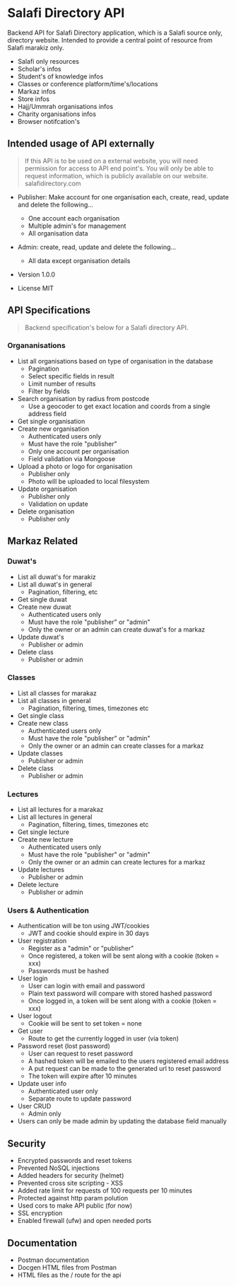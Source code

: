 # Salafi Directory API

Backend API for Salafi Directory application, which is a Salafi source only, directory website. Intended to provide a central point of resource from Salafi marakiz only.

- Salafi only resources
- Scholar's infos
- Student's of knowledge infos
- Classes or conference platform/time's/locations
- Markaz infos
- Store infos
- Hajj/Ummrah organisations infos
- Charity organisations infos
- Browser notifcation's

## Intended usage of API externally

> If this API is to be used on a external website, you will need permission for access to API end point's. You will only be able to request information, which is publicly available on our website. salafidirectory.com

- Publisher: Make account for one organisation each, create, read, update and delete the following...

  - One account each organisation
  - Multiple admin's for management
  - All organisation data

- Admin: create, read, update and delete the following...

  - All data except organisation details

- Version 1.0.0
- License MIT

## API Specifications

> Backend specification's below for a Salafi directory API.

### Organanisations

- List all organisations based on type of organisation in the database
  - Pagination
  - Select specific fields in result
  - Limit number of results
  - Filter by fields
- Search organisation by radius from postcode
  - Use a geocoder to get exact location and coords from a single address field
- Get single organisation
- Create new organisation
  - Authenticated users only
  - Must have the role "publisher"
  - Only one account per organisation
  - Field validation via Mongoose
- Upload a photo or logo for organisation
  - Publisher only
  - Photo will be uploaded to local filesystem
- Update organisation
  - Publisher only
  - Validation on update
- Delete organisation
  - Publisher only

## Markaz Related

### Duwat's

- List all duwat's for marakiz
- List all duwat's in general
  - Pagination, filtering, etc
- Get single duwat
- Create new duwat
  - Authenticated users only
  - Must have the role "publisher" or "admin"
  - Only the owner or an admin can create duwat's for a markaz
- Update duwat's
  - Publisher or admin
- Delete class
  - Publisher or admin

### Classes

- List all classes for marakaz
- List all classes in general
  - Pagination, filtering, times, timezones etc
- Get single class
- Create new class
  - Authenticated users only
  - Must have the role "publisher" or "admin"
  - Only the owner or an admin can create classes for a markaz
- Update classes
  - Publisher or admin
- Delete class
  - Publisher or admin

### Lectures

- List all lectures for a marakaz
- List all lectures in general
  - Pagination, filtering, times, timezones etc
- Get single lecture
- Create new lecture
  - Authenticated users only
  - Must have the role "publisher" or "admin"
  - Only the owner or an admin can create lectures for a markaz
- Update lectures
  - Publisher or admin
- Delete lecture
  - Publisher or admin

### Users & Authentication

- Authentication will be ton using JWT/cookies
  - JWT and cookie should expire in 30 days
- User registration
  - Register as a "admin" or "publisher"
  - Once registered, a token will be sent along with a cookie (token = xxx)
  - Passwords must be hashed
- User login
  - User can login with email and password
  - Plain text password will compare with stored hashed password
  - Once logged in, a token will be sent along with a cookie (token = xxx)
- User logout
  - Cookie will be sent to set token = none
- Get user
  - Route to get the currently logged in user (via token)
- Password reset (lost password)
  - User can request to reset password
  - A hashed token will be emailed to the users registered email address
  - A put request can be made to the generated url to reset password
  - The token will expire after 10 minutes
- Update user info
  - Authenticated user only
  - Separate route to update password
- User CRUD
  - Admin only
- Users can only be made admin by updating the database field manually

## Security

- Encrypted passwords and reset tokens
- Prevented NoSQL injections
- Added headers for security (helmet)
- Prevented cross site scripting - XSS
- Added rate limit for requests of 100 requests per 10 minutes
- Protected against http param polution
- Used cors to make API public (for now)
- SSL encryption
- Enabled firewall (ufw) and open needed ports

## Documentation

- Postman documentation
- Docgen HTML files from Postman
- HTML files as the / route for the api
